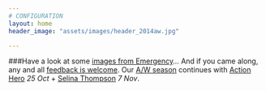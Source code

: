 ```yaml
---
# CONFIGURATION
layout: home
header_image: "assets/images/header_2014aw.jpg"

---
```

###Have a look at some [images from Emergency](/current/2014-emergency)… And if you came along, any and all [feedback is welcome](http://habarts.wufoo.eu/forms/feedback). Our [A/W season](/current/2014-autumnwinter) continues with [Action Hero](/current/2014-autumnwinter/actionhero) *25 Oct* + [Selina Thompson](/current/2014-autumnwinter/thompson) *7 Nov*.
